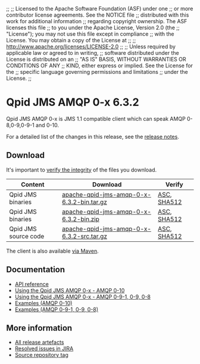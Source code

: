 ;;
;; Licensed to the Apache Software Foundation (ASF) under one
;; or more contributor license agreements.  See the NOTICE file
;; distributed with this work for additional information
;; regarding copyright ownership.  The ASF licenses this file
;; to you under the Apache License, Version 2.0 (the
;; "License"); you may not use this file except in compliance
;; with the License.  You may obtain a copy of the License at
;;
;;   http://www.apache.org/licenses/LICENSE-2.0
;;
;; Unless required by applicable law or agreed to in writing,
;; software distributed under the License is distributed on an
;; "AS IS" BASIS, WITHOUT WARRANTIES OR CONDITIONS OF ANY
;; KIND, either express or implied.  See the License for the
;; specific language governing permissions and limitations
;; under the License.
;;

# Qpid JMS AMQP 0-x 6.3.2

Qpid JMS AMQP 0-x is JMS 1.1 compatible client which can speak AMQP 0-8,0-9,0-9-1 and 0-10.

For a detailed list of the changes in this release, see the [release
notes](release-notes.html).

[jms]: http://en.wikipedia.org/wiki/Java_Message_Service

## Download

It's important to [verify the
integrity]({{site_url}}/download.html#verify-what-you-download) of the
files you download.

| Content | Download | Verify |
|---------|----------|--------|
| Qpid JMS binaries | [apache-qpid-jms-amqp-0-x-6.3.2-bin.tar.gz](http://archive.apache.org/dist/qpid/jms-amqp-0-x/6.3.2/binaries/apache-qpid-jms-amqp-0-x-6.3.2-bin.tar.gz) | [ASC](https://archive.apache.org/dist/qpid/jms-amqp-0-x/6.3.2/binaries/apache-qpid-jms-amqp-0-x-6.3.2-bin.tar.gz.asc), [SHA512](https://archive.apache.org/dist/qpid/jms-amqp-0-x/6.3.2/binaries/apache-qpid-jms-amqp-0-x-6.3.2-bin.tar.gz.sha512) |
| Qpid JMS binaries | [apache-qpid-jms-amqp-0-x-6.3.2-bin.zip](http://archive.apache.org/dist/qpid/jms-amqp-0-x/6.3.2/binaries/apache-qpid-jms-amqp-0-x-6.3.2-bin.zip) | [ASC](https://archive.apache.org/dist/qpid/jms-amqp-0-x/6.3.2/binaries/apache-qpid-jms-amqp-0-x-6.3.2-bin.zip.asc), [SHA512](https://archive.apache.org/dist/qpid/jms-amqp-0-x/6.3.2/binaries/apache-qpid-jms-amqp-0-x-6.3.2-bin.zip.sha512) |
| Qpid JMS source code | [apache-qpid-jms-amqp-0-x-6.3.2-src.tar.gz](http://archive.apache.org/dist/qpid/jms-amqp-0-x/6.3.2/apache-qpid-jms-amqp-0-x-6.3.2-src.tar.gz) | [ASC](https://archive.apache.org/dist/qpid/jms-amqp-0-x/6.3.2/apache-qpid-jms-amqp-0-x-6.3.2-src.tar.gz.asc), [SHA512](https://archive.apache.org/dist/qpid/jms-amqp-0-x/6.3.2/apache-qpid-jms-amqp-0-x-6.3.2-src.tar.gz.sha512) |

The client is also available [via Maven]({{site_url}}/maven.html).

## Documentation


<div class="two-column" markdown="1">

 - [API reference](http://docs.oracle.com/javaee/7/api/javax/jms/package-summary.html)
 - [Using the Qpid JMS AMQP 0-x - AMQP 0-10](jms-amqp-0-10-book/index.html)
 - [Using the Qpid JMS AMQP 0-x - AMQP 0-9-1, 0-9, 0-8](jms-amqp-0-8-book/index.html)
 - [Examples (AMQP 0-10)](examples/index.html)
 - [Examples (AMQP 0-9-1, 0-9, 0-8)](jms-amqp-0-8-book/JMS-Client-0-8-Examples.html)

</div>


## More information

 - [All release artefacts](http://archive.apache.org/dist/qpid/jms-amqp-0-x/6.3.2)
 - [Resolved issues in JIRA](https://issues.apache.org/jira/issues/?jql=project+%3D+QPID+AND+fixVersion+%3D+%27qpid-java-client-0-x-6.3.2%27+AND+resolution+%3D+%27fixed%27+ORDER+BY+priority+DESC)
 - [Source repository tag](https://git-wip-us.apache.org/repos/asf/qpid-jms-amqp-0-x.git/tree/refs/tags/6.3.2)

<script type="text/javascript">
  _deferredFunctions.push(function() {
      if ("6.3.2" === "{{current_jms_amqp_0_x_release}}") {
          _modifyCurrentReleaseLinks();
      }
  });
</script>